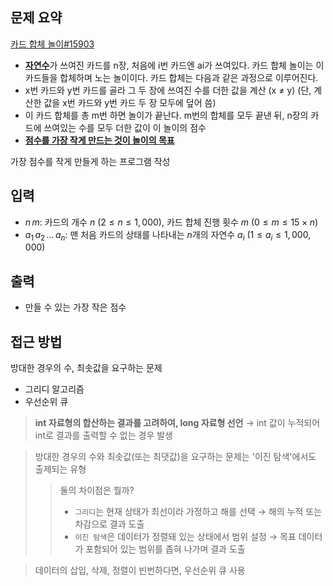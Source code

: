 ## 문제 요약
[카드 합체 놀이#15903](https://www.acmicpc.net/problem/15903)
- <u>**자연수**</u>가 쓰여진 카드를 n장, 처음에 i번 카드엔 ai가 쓰여있다. 카드 합체 놀이는 이 카드들을 합체하며 노는 놀이이다. 카드 합체는 다음과 같은 과정으로 이루어진다.
- x번 카드와 y번 카드를 골라 그 두 장에 쓰여진 수를 더한 값을 계산 (x ≠ y) (단, 계산한 값을 x번 카드와 y번 카드 두 장 모두에 덮어 씀)
- 이 카드 합체를 총 m번 하면 놀이가 끝난다. m번의 합체를 모두 끝낸 뒤, n장의 카드에 쓰여있는 수를 모두 더한 값이 이 놀이의 점수
- <u>**점수를 가장 작게 만드는 것이 놀이의 목표**</u>

가장 점수를 작게 만들게 하는 프로그램 작성

## 입력
- $n\, m$: 카드의 개수 $n$ $(2 ≤ n ≤ 1,000)$, 카드 합체 진행 횟수 $m$ $(0 ≤ m ≤ 15×n)$
- $a_1\, a_2\, ...\, a_n$: 맨 처음 카드의 상태를 나타내는 $n$개의 자연수 $a_i$ $(1 ≤ a_i ≤ 1,000,000)$

## 출력
- 만들 수 있는 가장 작은 점수

## 접근 방법
방대한 경우의 수, 최솟값을 요구하는 문제
- 그리디 알고리즘
- 우선순위 큐
> **int 자료형의 합산하는 결과를 고려하여, long 자료형 선언** → int 값이 누적되어 int로 결과를 출력할 수 없는 경우 발생

> 방대한 경우의 수와 최솟값(또는 최댓값)을 요구하는 문제는 '이진 탐색'에서도 출제되는 유형
>> 둘의 차이점은 뭘까?
>>    - `그리디`는 현재 상태가 최선이라 가정하고 해를 선택 → 해의 누적 또는 차감으로 결과 도출
>>    - `이진 탐색`은 데이터가 정렬돼 있는 상태에서 범위 설정 → 목표 데이터가 포함되어 있는 범위를 좁혀 나가며 결과 도출

> 데이터의 삽입, 삭제, 정렬이 빈번하다면, 우선순위 큐 사용